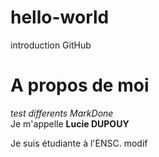 # hello-world
introduction GitHub 
# A propos de moi 
*test differents MarkDone*  
Je m'appelle **Lucie DUPOUY**


Je suis étudiante à l'ENSC. 
modif